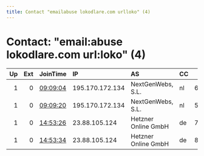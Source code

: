 ```yaml
---
title: Contact "emailabuse lokodlare.com urlloko" (4)
---
```


# Contact: "email:abuse lokodlare.com url:loko" (4)

|   Up |   Ext | JoinTime                                                                                              | IP              | AS                  | CC   |   ORp |   Dirp | OS    | Version   | Nickname        |   eFamMembers |
|-----:|------:|:------------------------------------------------------------------------------------------------------|:----------------|:--------------------|:-----|------:|-------:|:------|:----------|:----------------|--------------:|
|    1 |     0 | [09:09:04](https://nusenu.github.io/OrNetStats/w/relay/917294940564FC7E5C01B05B13DE55B15F1CBB90.html) | 195.170.172.134 | NextGenWebs, S.L.   | nl   |  6111 |      0 | Linux | 0.4.6.9   | nar2NLicebeer43 |           146 |
|    1 |     0 | [09:09:20](https://nusenu.github.io/OrNetStats/w/relay/6772BB5D4959F96404C825FCDFDB788DC7A686F4.html) | 195.170.172.134 | NextGenWebs, S.L.   | nl   |  5029 |      0 | Linux | 0.4.6.9   | nar2NLicebeer44 |           146 |
|    1 |     0 | [14:53:26](https://nusenu.github.io/OrNetStats/w/relay/4DEAA21675F356DA442E288C905C90AAD6D24C47.html) | 23.88.105.124   | Hetzner Online GmbH | de   |  7322 |      0 | Linux | 0.4.6.9   | hetzDEicebeer45 |           146 |
|    1 |     0 | [14:53:34](https://nusenu.github.io/OrNetStats/w/relay/9D66ECAED38E54D784CD5717703DF83022FB64F4.html) | 23.88.105.124   | Hetzner Online GmbH | de   |  8224 |      0 | Linux | 0.4.6.9   | hetzDEicebeer46 |           146 |
